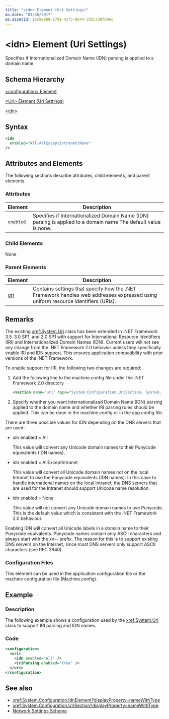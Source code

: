 ```yaml
---
title: "<idn> Element (Uri Settings)"
ms.date: "03/30/2017"
ms.assetid: 16c8e869-1791-4cf5-9244-3d3c738f60ec
---
```

# \<idn> Element (Uri Settings)
Specifies if Internationalized Domain Name (IDN) parsing is applied to a domain name.  
  
## Schema Hierarchy  
 [\<configuration> Element](../../../../../docs/framework/configure-apps/file-schema/configuration-element.md)  
  
 [\<Uri> Element (Uri Settings)](../../../../../docs/framework/configure-apps/file-schema/network/uri-element-uri-settings.md)  
  
 [\<idn>](../../../../../docs/framework/configure-apps/file-schema/network/idn-element-uri-settings.md)  
  
## Syntax  
  
```xml  
<idn  
  enabled="All|AllExceptIntranet|None"  
/>  
```  
  
## Attributes and Elements  
 The following sections describe attributes, child elements, and parent elements.  
  
### Attributes  
  
|**Element**|**Description**|  
|-----------------|---------------------|  
|`enabled`|Specifies if Internationalized Domain Name (IDN) parsing is applied to a domain name The default value is none.|  
  
### Child Elements  
 None  
  
### Parent Elements  
  
|**Element**|**Description**|  
|-----------------|---------------------|  
|[uri](../../../../../docs/framework/configure-apps/file-schema/network/uri-element-uri-settings.md)|Contains settings that specify how the .NET Framework handles web addresses expressed using uniform resource identifiers (URIs).|  
  
## Remarks  
 The existing <xref:System.Uri> class has been extended in .NET Framework 3.5. 3.0 SP1, and 2.0 SP1 with support for International Resource Identifiers (IRI) and Internationalized Domain Names (IDN). Current users will not see any change from the .NET Framework 2.0 behavior unless they specifically enable IRI and IDN support. This ensures application compatibility with prior versions of the .NET Framework.  
  
 To enable support for IRI, the following two changes are required:  
  
1. Add the following line to the machine.config file under the .NET Framework 2.0 directory  
  
    ```xml  
    <section name="uri" type="System.Configuration.UriSection, System, Version=2.0.0.0, Culture=neutral, PublicKeyToken=b77a5c561934e089" />  
    ```  
  
2. Specify whether you want Internationalized Domain Name (IDN) parsing applied to the domain name and whether IRI parsing rules should be applied. This can be done in the machine.config or in the app.config file.  
  
 There are three possible values for IDN depending on the DNS servers that are used:  
  
- idn enabled = All  
  
     This value will convert any Unicode domain names to their Punycode equivalents (IDN names).  
  
- idn enabled = AllExceptIntranet  
  
     This value will convert all Unicode domain names not on the local Intranet to use the Punycode equivalents (IDN names). In this case to handle international names on the local Intranet, the DNS servers that are used for the Intranet should support Unicode name resolution.  
  
- idn enabled = None  
  
     This value will not convert any Unicode domain names to use Punycode. This is the default value which is consistent with the .NET Framework 2.0 behaviour.  
  
 Enabling IDN will convert all Unicode labels in a domain name to their Punycode equivalents. Punycode names contain only ASCII characters and always start with the xn-- prefix. The reason for this is to support existing DNS servers on the Internet, since most DNS servers only support ASCII characters (see RFC 3940).  
  
### Configuration Files  
 This element can be used in the application configuration file or the machine configuration file (Machine.config).  
  
## Example  
  
### Description  
 The following example shows a configuration used by the <xref:System.Uri> class to support IRI parsing and IDN names.  
  
### Code  
  
```xml  
<configuration>  
  <uri>  
    <idn enabled="All" />  
    <iriParsing enabled="true" />  
  </uri>  
</configuration>  
```  
  
## See also

- <xref:System.Configuration.IdnElement?displayProperty=nameWithType>
- <xref:System.Configuration.UriSection?displayProperty=nameWithType>
- [Network Settings Schema](../../../../../docs/framework/configure-apps/file-schema/network/index.md)
